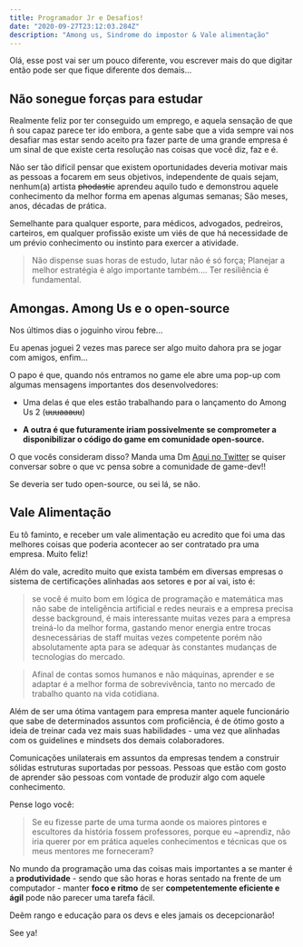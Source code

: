 ```yaml
---
title: Programador Jr e Desafios!
date: "2020-09-27T23:12:03.284Z"
description: "Among us, Sindrome do impostor & Vale alimentação"
---
```


Olá, esse post vai ser um pouco diferente, vou escrever mais do que digitar então pode ser que fique diferente dos demais...

## Não sonegue forças para estudar

Realmente feliz por ter conseguido um emprego, e aquela sensação de que ñ sou capaz parece ter ido embora, a gente sabe que a vida sempre vai nos desafiar mas estar sendo aceito pra fazer parte de uma grande empresa é um sinal de que existe certa resolução nas coisas que você diz, faz e é.

Não ser tão difícil pensar que existem oportunidades deveria motivar mais as pessoas a focarem em seus objetivos, independente de quais sejam, nenhum(a) artista ~~phodastic~~ aprendeu aquilo tudo e demonstrou aquele conhecimento da melhor forma em apenas algumas semanas; São meses, anos, décadas de prática.

Semelhante para qualquer esporte, para médicos, advogados, pedreiros, carteiros, em qualquer profissão existe um viés de que há necessidade de um prévio conhecimento ou instinto para exercer a atividade.

> Não dispense suas horas de estudo, lutar não é só força; Planejar a melhor estratégia é algo importante também.... Ter resiliência é fundamental.

## Amongas. Among Us e o open-source 

Nos últimos dias o joguinho virou febre... 

Eu apenas joguei 2 vezes mas parece ser algo muito dahora pra se jogar com amigos, enfim...

O papo é que, quando nós entramos no game ele abre uma pop-up com algumas mensagens importantes dos desenvolvedores:

- Uma delas é que eles estão trabalhando para o lançamento do Among Us 2 (~~uuuaaauu~~)

- **A outra é que futuramente iriam possivelmente se comprometer a disponibilizar o código do game em comunidade open-source.** 

O que vocês consideram disso? Manda uma Dm [Aqui no Twitter](https://twitter.com/iagokrt) se quiser conversar sobre o que vc pensa sobre a comunidade de game-dev!!

Se deveria ser tudo open-source, ou sei lá, se não.

## Vale Alimentação

Eu tô faminto, e receber um vale alimentação eu acredito que foi uma das melhores coisas que poderia acontecer ao ser contratado pra uma empresa. Muito feliz!

Além do vale, acredito muito que exista também em diversas empresas o sistema de certificações alinhadas aos setores e por aí vai, isto é:

> se você é muito bom em lógica de programação e matemática mas não sabe de inteligência artificial e redes neurais e a empresa precisa desse background, é mais interessante muitas vezes para a empresa treiná-lo da melhor forma, gastando menor energia entre trocas desnecessárias de staff muitas vezes competente porém não absolutamente apta para se adequar às constantes mudanças de tecnologias do mercado. 
 
> Afinal de contas somos humanos e não máquinas, aprender e se adaptar é a melhor forma de sobrevivência, tanto no mercado de trabalho quanto na vida cotidiana.

Além de ser uma ótima vantagem para empresa manter aquele funcionário que sabe de determinados assuntos com proficiência, é de ótimo gosto a ideia de treinar cada vez mais suas habilidades - uma vez que alinhadas com os guidelines e mindsets dos demais colaboradores.

Comunicações unilaterais em assuntos da empresas tendem a construir sólidas estruturas suportadas por pessoas. Pessoas que estão com gosto de aprender são pessoas com vontade de produzir algo com aquele conhecimento.

Pense logo você:

> Se eu fizesse parte de uma turma aonde os maiores pintores e escultores da história fossem professores, porque eu ~aprendiz, não iria querer por em prática aqueles conhecimentos e técnicas que os meus mentores me forneceram?

No mundo da programação uma das coisas mais importantes a se manter é a **produtividade** - sendo que são horas e horas sentado na frente de um computador - manter **foco e ritmo** de ser **competentemente eficiente e ágil** pode não parecer uma tarefa fácil. 

Deêm rango e educação para os devs e eles jamais os decepcionarão!

See ya!

